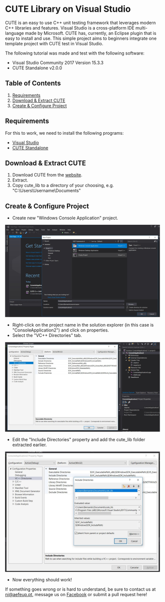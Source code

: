 # CUTE Library on Visual Studio
CUTE is an easy to use C++ unit testing framework that leverages modern C++ libraries and features. 
Visual Studio is a cross-platform IDE multi-language made by Microsoft.
CUTE has, currently, an Eclipse plugin that is easy to install and use. 
This simple project aims to beginners integrate one template project with CUTE test in Visual Studio.


The following tutorial was made and test with the following software:
* Visual Studio Community 2017 Version 15.3.3
* CUTE Standalone v2.0.0

## Table of Contents
1. [Requirements](#requirements)
2. [Download & Extract CUTE](#download-extract-cute)
3. [Create & Configure Project](#create-configure-project)

## Requirements

For this to work, we need to install the following programs:
* [Visual Studio](https://www.jetbrains.com/clion/)
* [CUTE Standalone](http://cute-test.com/projects/cute/wiki/CUTE_Standalone)

## Download & Extract CUTE 

1. Download CUTE from the [website](http://cute-test.com/projects/cute/wiki/CUTE_Standalone).
1. Extract. 
1. Copy cute_lib to a directory of your choosing, e.g. "C:\Users\Username\Documents\"

## Create & Configure Project

* Create new "Windows Console Application" project.

![Create new project](create_project.jpg)

* Right-click on the project name in the solution explorer (in this case is "ConsoleApplication2") and click on properties.
* Select the "VC++ Directories" tab.

![Properties](project_properties.jpg)

* Edit the "Include Directories" property and add the cute_lib folder extracted earlier.

![Add to path](include_directories.jpg)

* Now everything should work!

If something goes wrong or is hard to understand, be sure to contact us at [ni@aefeup.pt](mailto:ni@aefeup.pt), message us on [Facebook](www.facebook.com/niaefeup) or submit a pull request here!